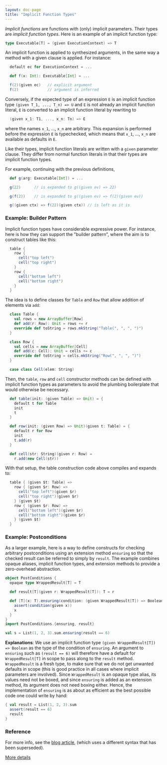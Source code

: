 ```yaml
---
layout: doc-page
title: "Implicit Function Types"
---
```


_Implicit functions_ are functions with (only) implicit parameters.
Their types are _implicit function types_. Here is an example of an implicit function type:

```scala
type Executable[T] = (given ExecutionContext) => T
```
An implicit function is applied to synthesized arguments, in
the same way a method with a given clause is applied. For instance:
```scala
  default ec for ExecutionContext = ...

  def f(x: Int): Executable[Int] = ...

  f(2)(given ec)   // explicit argument
  f(2)             // argument is inferred
```
Conversely, if the expected type of an expression `E` is an implicit function type
`(given T_1, ..., T_n) => U` and `E` is not already an
implicit function literal, `E` is converted to an implicit function literal by rewriting to
```scala
  (given x_1: T1, ..., x_n: Tn) => E
```
where the names `x_1`, ..., `x_n` are arbitrary. This expansion is performed
before the expression `E` is typechecked, which means that `x_1`, ..., `x_n`
are available as defaults in `E`.

Like their types, implicit function literals are written with a `given` parameter clause.
They differ from normal function literals in that their types are implicit function types.

For example, continuing with the previous definitions,
```scala
  def g(arg: Executable[Int]) = ...

  g(22)      // is expanded to g((given ev) => 22)

  g(f(2))    // is expanded to g((given ev) => f(2)(given ev))

  g((given ctx) => f(22)(given ctx)) // is left as it is
```
### Example: Builder Pattern

Implicit function types have considerable expressive power. For
instance, here is how they can support the "builder pattern", where
the aim is to construct tables like this:
```scala
  table {
    row {
      cell("top left")
      cell("top right")
    }
    row {
      cell("bottom left")
      cell("bottom right")
    }
  }
```
The idea is to define classes for `Table` and `Row` that allow
addition of elements via `add`:
```scala
  class Table {
    val rows = new ArrayBuffer[Row]
    def add(r: Row): Unit = rows += r
    override def toString = rows.mkString("Table(", ", ", ")")
  }

  class Row {
    val cells = new ArrayBuffer[Cell]
    def add(c: Cell): Unit = cells += c
    override def toString = cells.mkString("Row(", ", ", ")")
  }

  case class Cell(elem: String)
```
Then, the `table`, `row` and `cell` constructor methods can be defined
with implicit function types as parameters to avoid the plumbing boilerplate
that would otherwise be necessary.
```scala
  def table(init: (given Table) => Unit) = {
    default t for Table
    init
    t
  }

  def row(init: (given Row) => Unit)(given t: Table) = {
    default r for Row
    init
    t.add(r)
  }

  def cell(str: String)(given r: Row) =
    r.add(new Cell(str))
```
With that setup, the table construction code above compiles and expands to:
```scala
  table { (given $t: Table) =>
    row { (given $r: Row) =>
      cell("top left")(given $r)
      cell("top right")(given $r)
    } (given $t)
    row { (given $r: Row) =>
      cell("bottom left")(given $r)
      cell("bottom right")(given $r)
    } (given $t)
  }
```
### Example: Postconditions

As a larger example, here is a way to define constructs for checking arbitrary postconditions using an extension method `ensuring` so that the checked result can be referred to simply by `result`. The example combines opaque aliases, implicit function types, and extension methods to provide a zero-overhead abstraction.

```scala
object PostConditions {
  opaque type WrappedResult[T] = T

  def result[T](given r: WrappedResult[T]): T = r

  def [T](x: T).ensuring(condition: (given WrappedResult[T]) => Boolean): T = {
    assert(condition(given x))
    x
  }
}
import PostConditions.{ensuring, result}

val s = List(1, 2, 3).sum.ensuring(result == 6)
```
**Explanations**: We use an implicit function type `(given WrappedResult[T]) => Boolean`
as the type of the condition of `ensuring`. An argument to `ensuring` such as
`(result == 6)` will therefore have a default for `WrappedResult[T]` in
scope to pass along to the `result` method. `WrappedResult` is a fresh type, to make sure
that we do not get unwanted defaults in scope (this is good practice in all cases
where implicit parameters are involved). Since `WrappedResult` is an opaque type alias, its
values need not be boxed, and since `ensuring` is added as an extension method, its argument
does not need boxing either. Hence, the implementation of `ensuring` is as about as efficient
as the best possible code one could write by hand:

```scala
{ val result = List(1, 2, 3).sum
  assert(result == 6)
  result
}
```
### Reference

For more info, see the [blog article](https://www.scala-lang.org/blog/2016/12/07/implicit-function-types.html),
(which uses a different syntax that has been superseded).

[More details](./implicit-function-types-spec.md)
